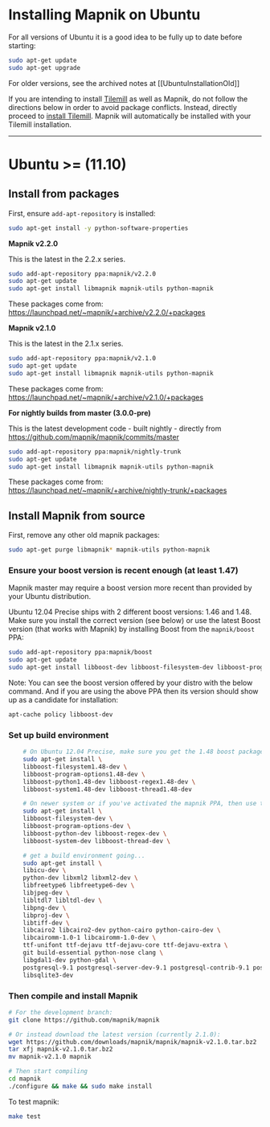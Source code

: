 # Installing Mapnik on Ubuntu

For all versions of Ubuntu it is a good idea to be fully up to date before starting:

```sh
sudo apt-get update
sudo apt-get upgrade
```

For older versions, see the archived notes at [[UbuntuInstallationOld]]

If you are intending to install [Tilemill](http://mapbox.com/tilemill/) as well as Mapnik, do not follow the directions below in order to avoid package conflicts. Instead, directly proceed to [install Tilemill](http://mapbox.com/tilemill/docs/linux-install/). Mapnik will automatically be installed with your Tilemill installation. 

----

# Ubuntu >= (11.10)

## Install from packages

First, ensure `add-apt-repository` is installed:

```sh
sudo apt-get install -y python-software-properties
```

**Mapnik v2.2.0**

This is the latest in the 2.2.x series.

```sh
sudo add-apt-repository ppa:mapnik/v2.2.0
sudo apt-get update
sudo apt-get install libmapnik mapnik-utils python-mapnik
```

These packages come from: https://launchpad.net/~mapnik/+archive/v2.2.0/+packages

**Mapnik v2.1.0**

This is the latest in the 2.1.x series.

```sh
sudo add-apt-repository ppa:mapnik/v2.1.0
sudo apt-get update
sudo apt-get install libmapnik mapnik-utils python-mapnik
```

These packages come from: https://launchpad.net/~mapnik/+archive/v2.1.0/+packages

**For nightly builds from master (3.0.0-pre)**

This is the latest development code - built nightly - directly from https://github.com/mapnik/mapnik/commits/master

```sh
sudo add-apt-repository ppa:mapnik/nightly-trunk
sudo apt-get update
sudo apt-get install libmapnik mapnik-utils python-mapnik
```

These packages come from: https://launchpad.net/~mapnik/+archive/nightly-trunk/+packages

## Install Mapnik from source

First, remove any other old mapnik packages:

```sh
sudo apt-get purge libmapnik* mapnik-utils python-mapnik
```

### Ensure your boost version is recent enough (at least 1.47)

Mapnik master may require a boost version more recent than provided by your Ubuntu distribution. 

Ubuntu 12.04 Precise ships with 2 different boost versions: 1.46 and 1.48. Make sure you install the correct version (see below) or use the latest Boost version (that works with Mapnik) by installing Boost from the `mapnik/boost` PPA:

```sh
sudo add-apt-repository ppa:mapnik/boost
sudo apt-get update
sudo apt-get install libboost-dev libboost-filesystem-dev libboost-program-options-dev libboost-python-dev libboost-regex-dev libboost-system-dev libboost-thread-dev 
```
Note: You can see the boost version offered by your distro with the below command. And if you are using the above PPA then its version should show up as a candidate for installation:

```sh
apt-cache policy libboost-dev
```

### Set up build environment

```sh
    # On Ubuntu 12.04 Precise, make sure you get the 1.48 boost packages:
    sudo apt-get install \
    libboost-filesystem1.48-dev \
    libboost-program-options1.48-dev \
    libboost-python1.48-dev libboost-regex1.48-dev \
    libboost-system1.48-dev libboost-thread1.48-dev

    # On newer system or if you've activated the mapnik PPA, then use this:
    sudo apt-get install \ 
    libboost-filesystem-dev \
    libboost-program-options-dev \
    libboost-python-dev libboost-regex-dev \
    libboost-system-dev libboost-thread-dev \

    # get a build environment going...
    sudo apt-get install \
    libicu-dev \
    python-dev libxml2 libxml2-dev \
    libfreetype6 libfreetype6-dev \
    libjpeg-dev \
    libltdl7 libltdl-dev \
    libpng-dev \
    libproj-dev \
    libtiff-dev \
    libcairo2 libcairo2-dev python-cairo python-cairo-dev \
    libcairomm-1.0-1 libcairomm-1.0-dev \
    ttf-unifont ttf-dejavu ttf-dejavu-core ttf-dejavu-extra \
    git build-essential python-nose clang \
    libgdal1-dev python-gdal \
    postgresql-9.1 postgresql-server-dev-9.1 postgresql-contrib-9.1 postgresql-9.1-postgis \
    libsqlite3-dev
```

### Then compile and install Mapnik

```sh
# For the development branch:
git clone https://github.com/mapnik/mapnik

# Or instead download the latest version (currently 2.1.0):
wget https://github.com/downloads/mapnik/mapnik/mapnik-v2.1.0.tar.bz2
tar xfj mapnik-v2.1.0.tar.bz2 
mv mapnik-v2.1.0 mapnik

# Then start compiling
cd mapnik
./configure && make && sudo make install
```

To test mapnik:

```sh
make test
```